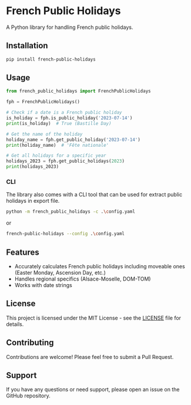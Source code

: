 # French Public Holidays

A Python library for handling French public holidays.

## Installation

```bash
pip install french-public-holidays
```

## Usage

```python
from french_public_holidays import FrenchPublicHolidays

fph = FrenchPublicHolidays()

# Check if a date is a French public holiday
is_holiday = fph.is_public_holiday('2023-07-14')
print(is_holiday)  # True (Bastille Day)

# Get the name of the holiday
holiday_name = fph.get_public_holiday('2023-07-14')
print(holiday_name)  # 'Fête nationale'

# Get all holidays for a specific year
holidays_2023 = fph.get_public_holidays(2023)
print(holidays_2023)
```

### CLI

The library also comes with a CLI tool that can be used for extract public holidays in export file.

```bash
python -m french_public_holidays -c .\config.yaml
```

or

```bash
french-public-holidays --config .\config.yaml
```


## Features

- Accurately calculates French public holidays including moveable ones (Easter Monday, Ascension Day, etc.)
- Handles regional specifics (Alsace-Moselle, DOM-TOM)
- Works with date strings

## License

This project is licensed under the MIT License - see the [LICENSE](./LICENSE) file for details.

## Contributing

Contributions are welcome! Please feel free to submit a Pull Request.

## Support

If you have any questions or need support, please open an issue on the GitHub repository.